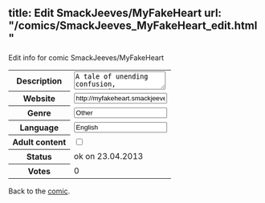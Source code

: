 title: Edit SmackJeeves/MyFakeHeart
url: "/comics/SmackJeeves_MyFakeHeart_edit.html"
---
Edit info for comic SmackJeeves/MyFakeHeart

<form name="comic" action="http://gaepostmail.appengine.com/comic" name="post">
<table class="comicinfo">
<tr>
<th>Description</th><td><textarea name="description">A tale of unending confusion, aggravation, adoration, and exclamation. Amanda's best friend just got dumped. How else to win her ex back than by pretending to date Amanda? Meanwhile, playboy of the school Zach has discovered he's rather bored toying with all the girls who fawn over him. After kissing Amanda's brother Leonard on a dare, he decides to do some follow up; he wants to know if he is so hot a guy would fall for him. Luckily for him, Leonard's already interested in his gender. Less work for Zach! In case you can't tell, it's full of gay kids. There's like, three straight kids total. If that doesn't float your boat, don't rock mine. Updates every Monday, Wednesday, and Friday. I'm also offering commissions to help keep myself alive.</textarea></td>
</tr>
<tr>
<th>Website</th><td><input type="text" name="url" value="http://myfakeheart.smackjeeves.com/comics/"/></td>
</tr>
<tr>
<th>Genre</th><td><input type="text" name="genre" value="Other"/></td>
</tr>
<tr>
<th>Language</th><td><input type="text" name="language" value="English"/></td>
</tr>
<tr>
<th>Adult content</th><td><input type="checkbox" name="adult" value="adult" /></td>
</tr>
<tr>
<th>Status</th><td>ok on 23.04.2013</td>
</tr>
<tr>
<th>Votes</th><td>0</div></td>
</tr>
</table>
</form>

Back to the [comic](/comics/SmackJeeves_MyFakeHeart.html).
